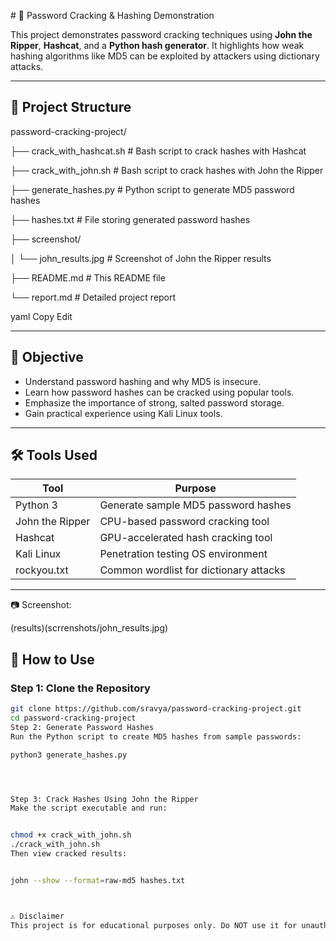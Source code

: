 \# 🔐 Password Cracking & Hashing Demonstration

This project demonstrates password cracking techniques using **John the Ripper**, **Hashcat**, and a **Python hash generator**. It highlights how weak hashing algorithms like MD5 can be exploited by attackers using dictionary attacks.

---

## 📁 Project Structure

password-cracking-project/

├── crack_with_hashcat.sh # Bash script to crack hashes with Hashcat

├── crack_with_john.sh # Bash script to crack hashes with John the Ripper

├── generate_hashes.py # Python script to generate MD5 password hashes

├── hashes.txt # File storing generated password hashes

├── screenshot/

│ └── john_results.jpg # Screenshot of John the Ripper results

├── README.md # This README file

└── report.md # Detailed project report 

yaml
Copy
Edit

---

## 🎯 Objective

- Understand password hashing and why MD5 is insecure.
- Learn how password hashes can be cracked using popular tools.
- Emphasize the importance of strong, salted password storage.
- Gain practical experience using Kali Linux tools.

---

## 🛠 Tools Used

| Tool              | Purpose                              |
|-------------------|------------------------------------|
| Python 3          | Generate sample MD5 password hashes|
| John the Ripper   | CPU-based password cracking tool   |
| Hashcat           | GPU-accelerated hash cracking tool |
| Kali Linux        | Penetration testing OS environment |
| rockyou.txt       | Common wordlist for dictionary attacks|

---



📷 Screenshot:

(results)(scrrenshots/john_results.jpg)


## 🚀 How to Use

### Step 1: Clone the Repository

```bash
git clone https://github.com/sravya/password-cracking-project.git
cd password-cracking-project
Step 2: Generate Password Hashes
Run the Python script to create MD5 hashes from sample passwords:

python3 generate_hashes.py




Step 3: Crack Hashes Using John the Ripper
Make the script executable and run:


chmod +x crack_with_john.sh
./crack_with_john.sh
Then view cracked results:


john --show --format=raw-md5 hashes.txt



⚠️ Disclaimer
This project is for educational purposes only. Do NOT use it for unauthorized or malicious activities.

